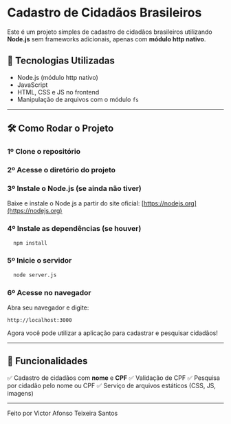 # Cadastro de Cidadãos Brasileiros

Este é um projeto simples de cadastro de cidadãos brasileiros utilizando **Node.js** sem frameworks adicionais, apenas com **módulo http nativo**.

## 📌 **Tecnologias Utilizadas**
- Node.js (módulo http nativo)
- JavaScript
- HTML, CSS e JS no frontend
- Manipulação de arquivos com o módulo `fs`

---

## 🛠 **Como Rodar o Projeto**

### 1º **Clone o repositório**


### 2️º **Acesse o diretório do projeto**


### 3️º **Instale o Node.js (se ainda não tiver)**
Baixe e instale o Node.js a partir do site oficial: [https://nodejs.org](https://nodejs.org)


### 4️º **Instale as dependências** (se houver)
```bash
  npm install
```

### 5️º **Inicie o servidor**
```bash
  node server.js
```

### 6️º **Acesse no navegador**
Abra seu navegador e digite:
```
http://localhost:3000
```

Agora você pode utilizar a aplicação para cadastrar e pesquisar cidadãos! 

---


## 🚀 **Funcionalidades**
✅ Cadastro de cidadãos com **nome** e **CPF**
✅ Validação de CPF
✅ Pesquisa por cidadão pelo nome ou CPF
✅ Serviço de arquivos estáticos (CSS, JS, imagens)

---

Feito por Victor Afonso Teixeira Santos

